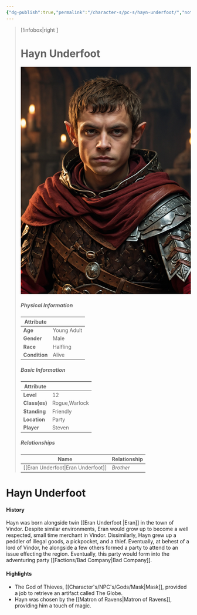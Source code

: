 ```yaml
---
{"dg-publish":true,"permalink":"/character-s/pc-s/hayn-underfoot/","noteIcon":""}
---
```


>[!infobox|right ]
># **Hayn Underfoot**
>![Hayn.jpg|cover h-small](/img/user/Attachments/Characters/Hayn.jpg)
>##### **Physical Information**
>| Attribute | | 
>---|---|
>| **Age** | Young Adult |
>| **Gender** | Male |
>| **Race** | Halfling |
>| **Condition** | Alive |
>##### **Basic Information**
>Attribute | |
>---|---|
>| **Level** | 12 |
>| **Class(es)** | Rogue,Warlock |
>| **Standing** | Friendly |
>| **Location** | Party |
>| **Player** | Steven |
>##### **Relationships**
>| Name | Relationship |
>---| ---|
>| [[Eran Underfoot\|Eran Underfoot]] | *Brother* |

# Hayn Underfoot
#### History

Hayn was born alongside twin [[Eran Underfoot \|Eran]] in the town of Vindor. Despite similar environments, Eran would grow up to become a well respected, small time merchant in Vindor. Dissimilarly, Hayn grew up a peddler of illegal goods, a pickpocket, and a thief. Eventually, at behest of a lord of Vindor, he alongside a few others formed a party to attend to an issue effecting the region. Eventually, this party would form into the adventuring party [[Factions/Bad Company\|Bad Company]].

#### Highlights

- The God of Thieves, [[Character's/NPC's/Gods/Mask\|Mask]], provided a job to retrieve an artifact called The Globe.
- Hayn was chosen by the [[Matron of Ravens\|Matron of Ravens]], providing him a touch of magic.